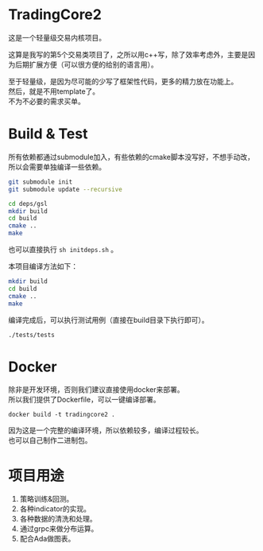 # TradingCore2

这是一个轻量级交易内核项目。  

这算是我写的第5个交易类项目了，之所以用c++写，除了效率考虑外，主要是因为后期扩展方便（可以很方便的给别的语言用）。  

至于轻量级，是因为尽可能的少写了框架性代码，更多的精力放在功能上。  
然后，就是不用template了。  
不为不必要的需求买单。

# Build & Test

所有依赖都通过submodule加入，有些依赖的cmake脚本没写好，不想手动改，所以会需要单独编译一些依赖。

``` bash
git submodule init
git submodule update --recursive

cd deps/gsl
mkdir build
cd build
cmake ..
make
```

也可以直接执行 ``sh initdeps.sh`` 。

本项目编译方法如下：

``` bash
mkdir build
cd build
cmake ..
make
```

编译完成后，可以执行测试用例（直接在build目录下执行即可）。

``` bash
./tests/tests
```

# Docker

除非是开发环境，否则我们建议直接使用docker来部署。  
所以我们提供了Dockerfile，可以一键编译部署。

```
docker build -t tradingcore2 .
```

因为这是一个完整的编译环境，所以依赖较多，编译过程较长。  
也可以自己制作二进制包。

# 项目用途

1. 策略训练&回测。
2. 各种indicator的实现。
3. 各种数据的清洗和处理。
4. 通过grpc来做分布运算。
5. 配合Ada做图表。
